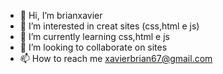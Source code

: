 - 👋 Hi, I’m brianxavier
- 👀 I’m interested in creat sites (css,html e js)
- 🌱 I’m currently learning css,html e js
- 💞️ I’m looking to collaborate on sites
- 📫 How to reach me xavierbrian67@gmail.com

<!---
brianxavier18/brianxavier18 is a ✨ special ✨ repository because its `README.md` (this file) appears on your GitHub profile.
You can click the Preview link to take a look at your changes.
--->
